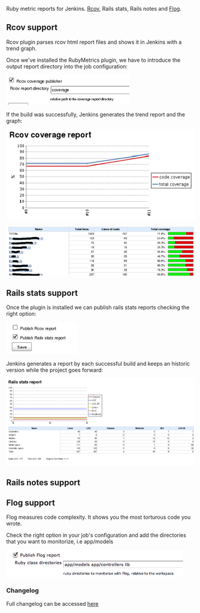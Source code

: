 Ruby metric reports for Jenkins.
[Rcov](http://eigenclass.org/hiki.rb?rcov), Rails stats, Rails notes and
[Flog](http://ruby.sadi.st/Flog.html).

## Rcov support

Rcov plugin parses rcov html report files and shows it in Jenkins with a
trend graph.

Once we've installed the RubyMetrics plugin, we have to introduce the
output report directory into the job configuration:

![](docs/images/rcovConfig.png)

If the build was successfully, Jenkins generates the trend report and
the graph:

![](docs/images/rcovTrendReport2.png)

![](docs/images/rcovReport.png)

## Rails stats support

Once the plugin is installed we can publish rails stats reports checking
the right option:

![](docs/images/railsStatsConfig.png)

Jenkins generates a report by each successful build and keeps an
historic version while the project goes forward:

![](docs/images/railsStatsReport.png)

## Rails notes support

## Flog support

Flog measures code complexity. It shows you the most torturous code you
wrote.

Check the right option in your job's configuration and add the
directories that you want to monitorize, i.e app/models

![](docs/images/flog.png)

### Changelog

Full changelog can be accessed
[here](https://github.com/jenkinsci/rubymetrics-plugin/blob/master/CHANGELOG.md)
